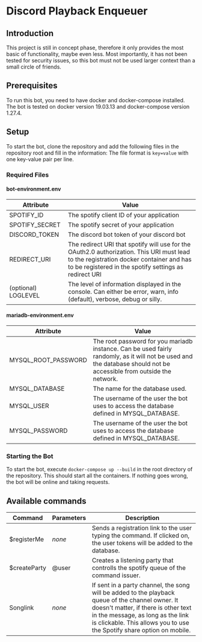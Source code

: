 # Discord Playback Enqueuer
## Introduction
This project is still in concept phase, therefore it only provides the most basic of functionality, maybe even less. Most importantly, it has not been tested for security issues, so this bot must not be used larger context than a small circle of friends.
## Prerequisites
To run this bot, you need to have docker and docker-compose installed. The bot is tested on docker version 19.03.13 and docker-compose version 1.27.4. 
## Setup
To start the bot, clone the repository and add the following files in the repository root and fill in the information:
The file format is ``key=value`` with one key-value pair per line.
### Required Files
#### bot-environment.env
Attribute       | Value
--------------- | ---------
SPOTIFY_ID      | The spotify client ID of your application 
SPOTIFY_SECRET  | The spotify secret of your application
DISCORD_TOKEN   | The discord bot token of your discord bot
REDIRECT_URI    | The redirect URI that spotify will use for the OAuth2.0 authorization. This URI must lead to the registration docker container and has to be registered in the spotify settings as redirect URI
(optional) LOGLEVEL | The level of information displayed in the console. Can either be error, warn, info (default), verbose, debug or silly.

#### mariadb-environment.env
Attribute           | Value
---------------     | ---------
MYSQL_ROOT_PASSWORD | The root password for you mariadb instance. Can be used fairly randomly, as it will not be used and the database should not be accessible from outside the network.
MYSQL_DATABASE      | The name for the database used.
MYSQL_USER          | The username of the user the bot uses to access the database defined in MYSQL_DATABASE.
MYSQL_PASSWORD      |The username of the user the bot uses to access the database defined in MYSQL_DATABASE.

### Starting the Bot
To start the bot, execute ```docker-compose up --build``` in the root directory of the repository. This should start all the containers. If nothing goes wrong, the bot will be online and taking requests.

## Available commands
Command             | Parameters | Description
---------------     | ---------- | ------------
$registerMe         | *none*     | Sends a registration link to the user typing the command. If clicked on, the user tokens will be added to the database.
$createParty        | @user      | Creates a listening party that controlls the spotify queue of the command issuer.
Songlink            | *none*     | If sent in a party channel, the song will be added to the playback queue of the channel owner. It doesn't matter, if there is other text in the message, as long as the link is clickable. This allows you to use the Spotify share option on mobile.